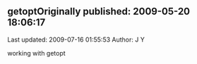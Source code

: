 ## getoptOriginally published: 2009-05-20 18:06:17 
Last updated: 2009-07-16 01:55:53 
Author: J Y 
 
working with getopt
